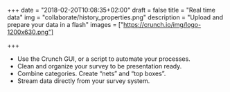 +++
date = "2018-02-20T10:08:35+02:00"
draft = false
title = "Real time data"
img = "collaborate/history_properties.png"
description = "Upload and prepare your data in a flash"
images = ["https://crunch.io/img/logo-1200x630.png"]


+++

<ul>
    <li>Use the Crunch GUI, or a script to automate your processes.</li>
    <li>Clean and organize your survey to be presentation ready.</li>
    <li>Combine categories. Create “nets” and “top boxes”.</li>
    <li>Stream data directly from your survey system.</li>
</ul>
